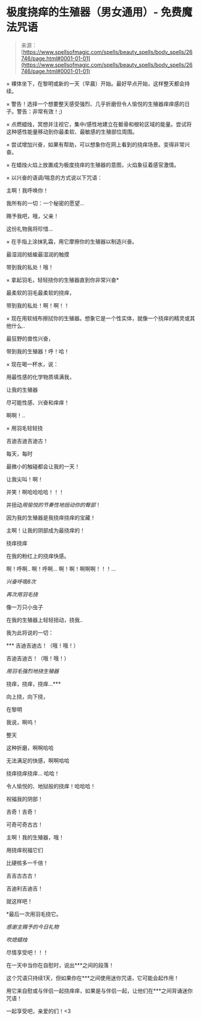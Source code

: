 <!--yml

分类：未分类

日期：2024年06月12日 19:15:09

-->

# 极度挠痒的生殖器（男女通用）- 免费魔法咒语

> 来源：[https://www.spellsofmagic.com/spells/beauty_spells/body_spells/26746/page.html#0001-01-01](https://www.spellsofmagic.com/spells/beauty_spells/body_spells/26746/page.html#0001-01-01)

× 裸体坐下，在黎明或新的一天（早晨）开始。最好早点开始，这样整天都会持续。

× 警告！选择一个想要整天感受强烈、几乎折磨但令人愉悦的生殖器痒痒感的日子。警告：非常有效！;)

× 点燃蜡烛，冥想并注视它，集中/感性地建立在骶骨和根轮区域的能量。尝试将这种感性能量移动到你最柔软、最敏感的生殖部位周围。

× 尝试增加兴奋，如果有帮助，可以想象你在网上看到的挠痒场景。变得非常兴奋。

× 在蜡烛火焰上放置成为极度挠痒的生殖器的意图，火焰象征着感官激情。

× 以兴奋的语调/喘息的方式说以下咒语：

主啊！我呼唤你！

我所有的一切：一个秘密的愿望...

赐予我吧，哦，父亲！

这份礼物我将珍惜...

× 在手指上涂抹乳霜，用它摩擦你的生殖器以制造兴奋。

最湿润的蛞蝓最湿润的触摸

带到我的私处！哦！

× 拿起羽毛，轻轻挠你的生殖器直到你非常兴奋*

最柔软的羽毛最柔软的挠痒，

带到我的私处！啊！啊！！

× 现在用软绒布擦拭你的生殖器。想象它是一个性实体，就像一个挠痒的精灵或其他什么..

最狂野的兽性兴奋，

带到我的生殖器！呼！哈！

× 现在喝一杯水，说：

用最性感的化学物质填满我，

让我的生殖器

尽可能性感、兴奋和痒痒！

啊啊！..

× 用羽毛轻轻挠

吉迪吉迪吉迪古！

每天，每时

最微小的触碰都会让我的一天！

让我尖叫！啊！

并笑！啊哈哈哈哈！！！

并扭动*用愉悦的节奏性地扭动你的臀部*！

因为我的生殖器是我挠痒挠痒的宝藏！

主啊！让我的阴部成为最挠痒的！

挠痒挠痒

在我的粉红上的挠痒快感。

啊！呼啊.. 啊！呼啊... 啊！啊！啊啊啊！！！...

*兴奋呼吸8次*

*再次用羽毛挠*

像一万只小虫子

在我的生殖器上轻轻扭动，挠我..

我为此将说的一切：

*** 吉迪吉迪古！（哦！哦！）

吉迪吉迪古！（哦！哦！）

*用羽毛强烈地挠生殖器*

挠痒，挠痒，挠痒...***

向上挠，向下挠，

在黎明

我说，啊呜！

整天

这种折磨，啊啊哈哈

无法满足的快感，啊啊哈哈

挠痒挠痒挠痒... 哈哈！

令人愉悦的、地狱般的挠痒！哈哈哈！

祝福我的阴部！

吉奇！吉奇！

可奇可奇古古！

主啊！我的生殖器，哦！

用挠痒祝福它们

比硬核多一千倍！

吉吉古古古！

吉迪利吉迪吉！

就这样吧！

*最后一次用羽毛挠它。

*感谢主赐予的今日礼物*

*吹熄蜡烛*

尽情享受吧！！！

在一天中当你在自慰时，说出***之间的段落！

这个咒语只持续1天，但如果你在***之间使用迷你咒语，它可能会起作用！

用它来自慰或与伴侣一起挠痒痒，如果是与伴侣一起，让他们在***之间背诵迷你咒语！

一起享受吧，亲爱的们！<3
